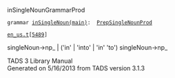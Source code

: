 <span class="title">inSingleNoun</span><span class="type">GrammarProd</span>

`grammar `<span class="classExtLink">[`inSingleNoun(main)`](../object/inSingleNoun(main).html)</span>` :   `[`PrepSingleNounProd`](../object/PrepSingleNounProd.html)

[`en_us.t`](../file/en_us.t.html)`[`[`5489`](../source/en_us.t.html#5489)`]`

<div class="gramrule">

singleNoun-\>np\_ \| ('in' \| 'into' \| 'in' 'to') singleNoun-\>np\_  

</div>

<div class="ftr">

TADS 3 Library Manual  
Generated on 5/16/2013 from TADS version 3.1.3

</div>
